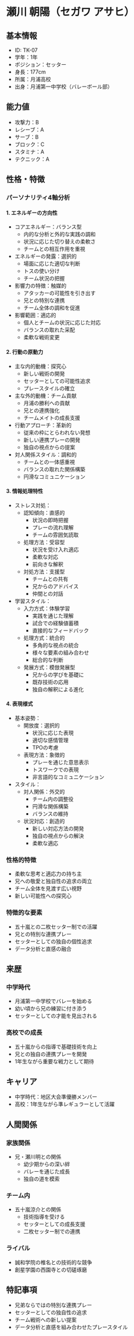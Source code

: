 # 瀬川 朝陽（セガワ アサヒ）

## 基本情報

- ID: TK-07
- 学年：1年
- ポジション：セッター
- 身長：177cm
- 所属：月浦高校
- 出身：月浦第一中学校（バレーボール部）

## 能力値

- 攻撃力：B
- レシーブ：A
- サーブ：B
- ブロック：C
- スタミナ：A
- テクニック：A

## 性格・特徴

### パーソナリティ4軸分析

#### 1. エネルギーの方向性

- コアエネルギー：バランス型
  - 内的な分析と外的な実践の調和
  - 状況に応じた切り替えの柔軟さ
  - チームとの相互作用を重視
- エネルギーの発露：選択的
  - 場面に応じた適切な判断
  - トスの使い分け
  - チーム状況の把握
- 影響力の特徴：触媒的
  - アタッカーの可能性を引き出す
  - 兄との特別な連携
  - チーム全体の調和を促進
- 影響範囲：適応的
  - 個人とチームの状況に応じた対応
  - バランスの取れた采配
  - 柔軟な戦術変更

#### 2. 行動の原動力

- 主な内的動機：探究心
  - 新しい戦術の開発
  - セッターとしての可能性追求
  - プレースタイルの確立
- 主な外的動機：チーム貢献
  - 月浦の勝利への貢献
  - 兄との連携強化
  - チームメイトの成長支援
- 行動アプローチ：革新的
  - 従来の枠にとらわれない発想
  - 新しい連携プレーの開発
  - 独自の視点からの提案
- 対人関係スタイル：調和的
  - チームとの一体感重視
  - バランスの取れた関係構築
  - 円滑なコミュニケーション

#### 3. 情報処理特性

- ストレス対処：
  - 認知傾向：直感的
    - 状況の即時把握
    - プレーの流れ理解
    - チームの雰囲気読取
  - 処理方法：受容型
    - 状況を受け入れ適応
    - 柔軟な対応
    - 前向きな解釈
  - 対処方法：支援型
    - チームとの共有
    - 兄からのアドバイス
    - 仲間との対話
- 学習スタイル：
  - 入力方式：体験学習
    - 実践を通じた理解
    - 試合での経験値蓄積
    - 直接的なフィードバック
  - 処理方式：統合的
    - 多角的な視点の統合
    - 様々な要素の組み合わせ
    - 総合的な判断
  - 発展方式：模倣発展型
    - 兄からの学びを基礎に
    - 既存技術の応用
    - 独自の解釈による進化

#### 4. 表現様式

- 基本姿勢：
  - 開放度：選択的
    - 状況に応じた表現
    - 適切な感情管理
    - TPOの考慮
  - 表現方法：象徴的
    - プレーを通じた意思表示
    - トスワークでの表現
    - 非言語的なコミュニケーション
- スタイル：
  - 対人関係：外交的
    - チーム内の調整役
    - 円滑な関係構築
    - バランスの維持
  - 状況対応：創造的
    - 新しい対応方法の開発
    - 独自の視点からの解決
    - 柔軟な適応

### 性格的特徴

- 柔軟な思考と適応力の持ち主
- 兄への敬愛と独自性の追求の両立
- チーム全体を見渡す広い視野
- 新しい可能性への探究心

### 特徴的な要素

- 五十嵐との二枚セッター制での活躍
- 兄との特別な連携プレー
- セッターとしての独自の個性追求
- データ分析と直感の融合

## 来歴

### 中学時代

- 月浦第一中学校でバレーを始める
- 幼い頃から兄の練習に付き添う
- セッターとしての才能を見出される

### 高校での成長

- 五十嵐からの指導で基礎技術を向上
- 兄との独自の連携プレーを開発
- 1年生ながら重要な戦力として期待

## キャリア

- 中学時代：地区大会準優勝メンバー
- 高校：1年生ながら準レギュラーとして活躍

## 人間関係

### 家族関係

- 兄・瀬川明との関係
  - 幼少期からの深い絆
  - バレーを通じた成長
  - 独自の道を模索

### チーム内

- 五十嵐涼介との関係
  - 技術指導を受ける
  - セッターとしての成長支援
  - 二枚セッター制での連携

### ライバル

- 誠和学院の椎名との技術的な競争
- 創星学園の西園寺との切磋琢磨

## 特記事項

- 兄弟ならではの特別な連携プレー
- セッターとしての独自性の追求
- チーム戦術への新しい提案
- データ分析と直感を組み合わせたプレースタイル
